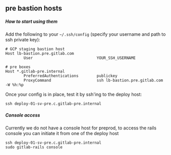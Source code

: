 ## pre bastion hosts

##### How to start using them

Add the following to your `~/.ssh/config` (specify your username and path to ssh private key):

```
# GCP staging bastion host
Host lb-bastion.pre.gitlab.com
        User                            YOUR_SSH_USERNAME

# pre boxes
Host *.gitlab-pre.internal
        PreferredAuthentications        publickey
        ProxyCommand                    ssh lb-bastion.pre.gitlab.com -W %h:%p
```

Once your config is in place, test it by ssh'ing to the deploy host:

```
ssh deploy-01-sv-pre.c.gitlab-pre.internal
```

##### Console access

Currently we do not have a console host for preprod, to access the rails
console you can initiate it from one of the deploy host

```
ssh deploy-01-sv-pre.c.gitlab-pre.internal
sudo gitlab-rails console
```
